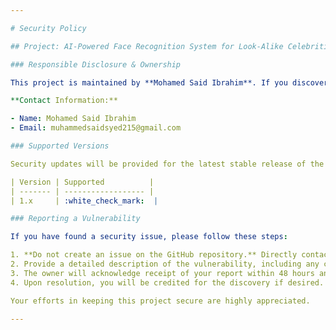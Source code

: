 ```yaml
---

# Security Policy

## Project: AI-Powered Face Recognition System for Look-Alike Celebrities

### Responsible Disclosure & Ownership

This project is maintained by **Mohamed Said Ibrahim**. If you discover any security vulnerabilities, please report them directly to the project owner via email:

**Contact Information:**

- Name: Mohamed Said Ibrahim
- Email: muhammedsaidsyed215@gmail.com

### Supported Versions

Security updates will be provided for the latest stable release of the project. Please ensure you are using the latest version to receive all available fixes.

| Version | Supported          |
| ------- | ------------------ |
| 1.x     | :white_check_mark:  |

### Reporting a Vulnerability

If you have found a security issue, please follow these steps:

1. **Do not create an issue on the GitHub repository.** Directly contact the owner via the email mentioned above to prevent public disclosure before a fix is applied.
2. Provide a detailed description of the vulnerability, including any code snippets or proof of concept (PoC) if available.
3. The owner will acknowledge receipt of your report within 48 hours and begin investigating the issue.
4. Upon resolution, you will be credited for the discovery if desired.

Your efforts in keeping this project secure are highly appreciated.

---
```

